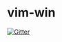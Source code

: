 # vim-win

[![Gitter](https://badges.gitter.im/vim-win/Lobby.svg)](https://gitter.im/vim-win/Lobby?utm_source=badge&utm_medium=badge&utm_campaign=pr-badge&utm_content=badge)
